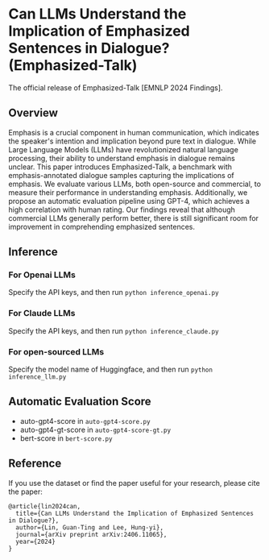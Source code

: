 # Can LLMs Understand the Implication of Emphasized Sentences in Dialogue? (Emphasized-Talk)
The official release of Emphasized-Talk [EMNLP 2024 Findings]. 

## Overview
Emphasis is a crucial component in human communication, which indicates the speaker's intention and implication beyond pure text in dialogue. While Large Language Models (LLMs) have revolutionized natural language processing, their ability to understand emphasis in dialogue remains unclear. This paper introduces Emphasized-Talk, a benchmark with emphasis-annotated dialogue samples capturing the implications of emphasis. We evaluate various LLMs, both open-source and commercial, to measure their performance in understanding emphasis. Additionally, we propose an automatic evaluation pipeline using GPT-4, which achieves a high correlation with human rating. Our findings reveal that although commercial LLMs generally perform better, there is still significant room for improvement in comprehending emphasized sentences.

## Inference
### For Openai LLMs
  Specify the API keys, and then run ```python inference_openai.py```
### For Claude LLMs
  Specify the API keys, and then run ```python inference_claude.py```
### For open-sourced LLMs
  Specify the model name of Huggingface, and then run ```python inference_llm.py```

## Automatic Evaluation Score
* auto-gpt4-score in ```auto-gpt4-score.py```
* auto-gpt4-gt-score in ```auto-gpt4-score-gt.py```
* bert-score in ```bert-score.py```

## Reference
If you use the dataset or find the paper useful for your research, please cite the paper:
```
@article{lin2024can,
  title={Can LLMs Understand the Implication of Emphasized Sentences in Dialogue?},
  author={Lin, Guan-Ting and Lee, Hung-yi},
  journal={arXiv preprint arXiv:2406.11065},
  year={2024}
}
```
